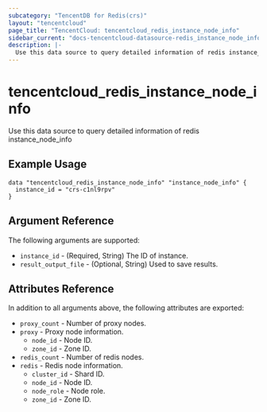 ```yaml
---
subcategory: "TencentDB for Redis(crs)"
layout: "tencentcloud"
page_title: "TencentCloud: tencentcloud_redis_instance_node_info"
sidebar_current: "docs-tencentcloud-datasource-redis_instance_node_info"
description: |-
  Use this data source to query detailed information of redis instance_node_info
---
```


# tencentcloud_redis_instance_node_info

Use this data source to query detailed information of redis instance_node_info

## Example Usage

```hcl
data "tencentcloud_redis_instance_node_info" "instance_node_info" {
  instance_id = "crs-c1nl9rpv"
}
```

## Argument Reference

The following arguments are supported:

* `instance_id` - (Required, String) The ID of instance.
* `result_output_file` - (Optional, String) Used to save results.

## Attributes Reference

In addition to all arguments above, the following attributes are exported:

* `proxy_count` - Number of proxy nodes.
* `proxy` - Proxy node information.
  * `node_id` - Node ID.
  * `zone_id` - Zone ID.
* `redis_count` - Number of redis nodes.
* `redis` - Redis node information.
  * `cluster_id` - Shard ID.
  * `node_id` - Node ID.
  * `node_role` - Node role.
  * `zone_id` - Zone ID.


